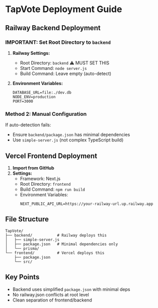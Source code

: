 # TapVote Deployment Guide

## Railway Backend Deployment

### IMPORTANT: Set Root Directory to `backend`
1. **Railway Settings:**
   - Root Directory: `backend` ⚠️ MUST SET THIS
   - Start Command: `node server.js`
   - Build Command: Leave empty (auto-detect)

2. **Environment Variables:**
   ```
   DATABASE_URL=file:./dev.db
   NODE_ENV=production
   PORT=3000
   ```

### Method 2: Manual Configuration
If auto-detection fails:
- Ensure `backend/package.json` has minimal dependencies
- Use `simple-server.js` (not complex TypeScript build)

## Vercel Frontend Deployment

1. **Import from GitHub**
2. **Settings:**
   - Framework: Next.js
   - Root Directory: `frontend`
   - Build Command: `npm run build`
   - Environment Variables: 
     ```
     NEXT_PUBLIC_API_URL=https://your-railway-url.up.railway.app
     ```

## File Structure
```
TapVote/
├── backend/           # Railway deploys this
│   ├── simple-server.js
│   ├── package.json   # Minimal dependencies only
│   └── prisma/
└── frontend/          # Vercel deploys this
    ├── package.json
    └── src/
```

## Key Points
- Backend uses simplified `package.json` with minimal deps
- No railway.json conflicts at root level
- Clean separation of frontend/backend
